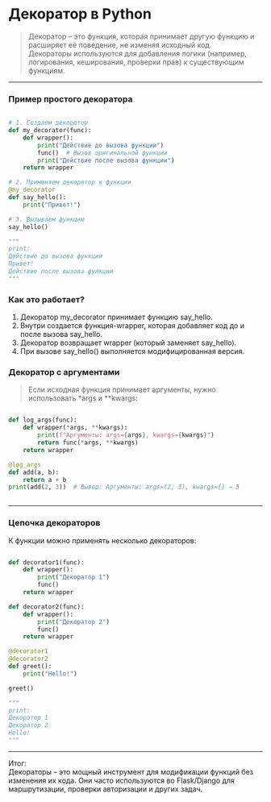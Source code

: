 # Декоратор в Python  
> Декоратор – это функция, которая принимает другую функцию и расширяет её поведение, не изменяя исходный код.  
    Декораторы используются для добавления логики (например, логирования, кеширования, проверки прав) к существующим функциям.  

---  

### Пример простого декоратора  

```py

# 1. Создаем декоратор
def my_decorator(func):
    def wrapper():
        print("Действие до вызова функции")
        func()  # Вызов оригинальной функции
        print("Действие после вызова функции")
    return wrapper

# 2. Применяем декоратор к функции
@my_decorator
def say_hello():
    print("Привет!")

# 3. Вызываем функцию
say_hello()

"""
print:
Действие до вызова функции  
Привет!  
Действие после вызова функции  
"""
```

### Как это работает?  
1. Декоратор my_decorator принимает функцию say_hello.  
2. Внутри создается функция-wrapper, которая добавляет код до и после вызова say_hello.  
3. Декоратор возвращает wrapper (который заменяет say_hello).  
4. При вызове say_hello() выполняется модифицированная версия.  

### Декоратор с аргументами  
> Если исходная функция принимает аргументы, нужно использовать *args и **kwargs:  
```python

def log_args(func):
    def wrapper(*args, **kwargs):
        print(f"Аргументы: args={args}, kwargs={kwargs}")
        return func(*args, **kwargs)
    return wrapper

@log_args
def add(a, b):
    return a + b
print(add(2, 3))  # Вывод: Аргументы: args=(2, 3), kwargs={} → 5
 
```
---  

### Цепочка декораторов  
К функции можно применять несколько декораторов:  

```python

def decorator1(func):
    def wrapper():
        print("Декоратор 1")
        func()
    return wrapper

def decorator2(func):
    def wrapper():
        print("Декоратор 2")
        func()
    return wrapper

@decorator1
@decorator2
def greet():
    print("Hello!")

greet()

"""
print:
Декоратор 1  
Декоратор 2  
Hello!
"""
```

---  

Итог:  
Декораторы – это мощный инструмент для модификации функций без изменения их кода. Они часто используются во Flask/Django для маршрутизации, проверки авторизации и других задач.

